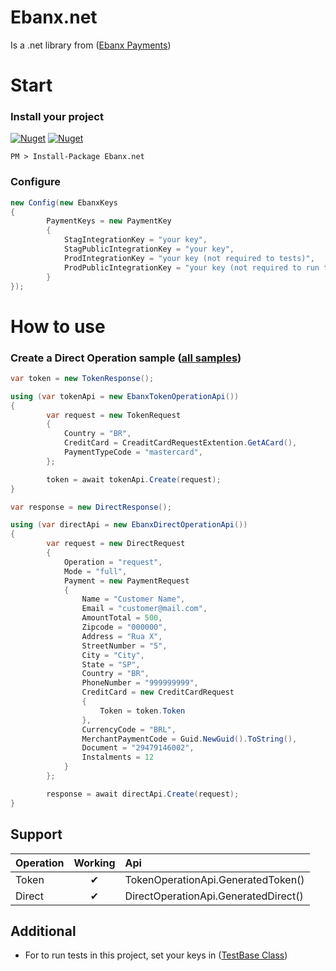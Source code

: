 # Ebanx.net
Is a .net library from ([Ebanx Payments](https://developers.ebanxpagamentos.com/))

# Start
### Install your project
[![Nuget](https://img.shields.io/nuget/dt/Ebanx.net)](https://www.nuget.org/packages/Ebanx.net)
[![Nuget](https://img.shields.io/nuget/v/Ebanx.net)](https://www.nuget.org/packages/Ebanx.net)

```npm
PM > Install-Package Ebanx.net
```

### Configure
```csharp
new Config(new EbanxKeys
{
        PaymentKeys = new PaymentKey
        {
            StagIntegrationKey = "your key",
            StagPublicIntegrationKey = "your key",
            ProdIntegrationKey = "your key (not required to tests)",
            ProdPublicIntegrationKey = "your key (not required to run tests)"
        }
});
```

# How to use
        
### Create a Direct Operation sample ([all samples](https://github.com/rodrigomafei/Ebanx.net/tree/master/Test))
```csharp
var token = new TokenResponse();

using (var tokenApi = new EbanxTokenOperationApi())
{
        var request = new TokenRequest
        {
            Country = "BR",
            CreditCard = CreaditCardRequestExtention.GetACard(),
            PaymentTypeCode = "mastercard",
        };

        token = await tokenApi.Create(request);
}

var response = new DirectResponse();

using (var directApi = new EbanxDirectOperationApi())
{
        var request = new DirectRequest
        {
            Operation = "request",
            Mode = "full",
            Payment = new PaymentRequest
            {
                Name = "Customer Name",
                Email = "customer@mail.com",
                AmountTotal = 500,
                Zipcode = "000000",
                Address = "Rua X",
                StreetNumber = "5",
                City = "City",
                State = "SP",
                Country = "BR",
                PhoneNumber = "999999999",
                CreditCard = new CreditCardRequest
                {
                    Token = token.Token
                },
                CurrencyCode = "BRL",
                MerchantPaymentCode = Guid.NewGuid().ToString(),
                Document = "29479146002",
                Instalments = 12
            }
        };

        response = await directApi.Create(request);
}
```
## Support
| Operation     |Working| Api
| -------------|:--------:| :--------|
| Token |✔ | TokenOperationApi.GeneratedToken() |
| Direct  |✔ | DirectOperationApi.GeneratedDirect() |

## Additional
 - For to run tests in this project, set your keys in ([TestBase Class](https://github.com/rodrigomafei/Ebanx.net/blob/master/Test/Base/TestBase.cs))
